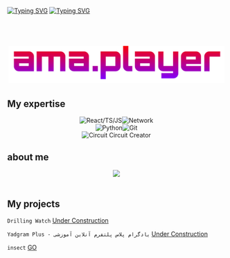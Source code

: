 [![Typing SVG](https://readme-typing-svg.demolab.com?font=Fira+Code&weight=700&duration=50&pause=5000&color=009cf7&center=true&vCenter=true&width=435&lines=Haj+Amir)](https://git.io/typing-svg)
[![Typing SVG](https://readme-typing-svg.demolab.com?font=Fira+Code&weight=700&duration=3000&pause=1000&color=00F7DC&center=true&vCenter=true&width=635&lines=%E2%9A%9B%EF%B8%8F+Front%3A+React.%F0%9F%87%AF%E2%80%8C%F0%9F%87%B8%E2%80%8C+%2C+Next.%F0%9F%87%AF%E2%80%8C%F0%9F%87%B8%E2%80%8C+%2C+Tailwind;Bootstrap+%2C+Materialize+%2C+Foundation+;%3C%2F%3E+Back-end%3A+Laravel+PHP;%F0%9F%8C%90+Language%3A+Python+%2C+Javascript+;PHP+%2C+shell+Script+%2C+C%2B%2B+Arduino;%F0%9F%A6%84+Other+%3A+Tkinter+%2C+PyQt+%2C+freeze+and;Electronics+Circuit+Creator+%E2%9A%A1)](https://git.io/typing-svg)
<h1 align="center">
  <br>
  <a href="https://instagram.com/ama.player0000"><img src="https://github.com/ama-player0000/ama-player0000/blob/main/ama.png?raw=true" alt="amir mohammad abolfathy" width="500"></a>
</h1>

## My expertise

<p align="center">
<img alt="React/TS/JS" src="https://img.shields.io/badge/React/TS/JS-%231e1e1e.svg?style=for-the-badge&logo=React&logoColor=#00F7FF" /><img alt="Network" src="https://img.shields.io/badge/Network-%231e1e1e.svg?style=for-the-badge&logo=RSS&logocolor=yellow" />
  <br>
<img alt="Python" src="https://img.shields.io/badge/Python-%231e1e1e.svg?style=for-the-badge&logo=Python&logocolor=yellow" /><img alt="Git" src="https://img.shields.io/badge/Git-%231e1e1e.svg?style=for-the-badge&logo=git&logoColor=orange" />
<br>
  <span style="justify-content:center;"><img alt="Circuit" src="https://cdn-icons-png.flaticon.com/512/4350/4350670.png" width="32px"/> Circuit Creator</span>
</p>

## about me
<p align="center">
<img src="https://github-readme-stats.vercel.app/api?username=ama-player0000&theme=radical&show_icons=true" />
  <br><br>

## My projects

```Drilling Watch``` <a href="#">Under Construction</a>

<p></p>

```Yadgram Plus - یادگرام پلاس پلتفرم آنلاین آموزشی``` <a href="#">Under Construction</a>

<p></p>

```insect``` <a href="https://github.com/ama-player0000/insect">GO</a>
